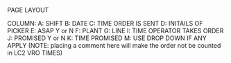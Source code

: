 PAGE LAYOUT

COLUMN:
A: SHIFT
B: DATE
C: TIME ORDER IS SENT
D: INITAILS OF PICKER
E: ASAP Y or N
F: PLANT 
G: LINE
I: TIME OPERATOR TAKES ORDER
J: PROMISED Y or N
K: TIME PROMISED
M: USE DROP DOWN IF ANY APPLY (NOTE: placing a comment here will make the order not be counted in LC2 VRO TIMES)
